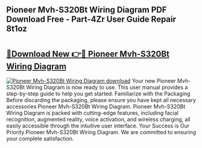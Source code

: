 ## Pioneer Mvh-S320Bt Wiring Diagram PDF Download Free - Part-4Zr User Guide Repair 8t1oz

# <h2><a href="http://dfkyqh.blite.top/?on=Pioneer+Mvh-S320Bt+Wiring+Diagram">🔗Download New 👉🔴 Pioneer Mvh-S320Bt Wiring Diagram</a></h2>

[![Pioneer Mvh-S320Bt Wiring Diagram download](https://i.imgur.com/lujVjoI.png)](http://dfkyqh.blite.top/?on=Pioneer+Mvh-S320Bt+Wiring+Diagram)
Your new Pioneer Mvh-S320Bt Wiring Diagram is now ready to use. This user manual provides a step-by-step guide to help you get started. Familiarize with the Packaging Before discarding the packaging, please ensure you have kept all necessary accessories Pioneer Mvh-S320Bt Wiring Diagram. Pioneer Mvh-S320Bt Wiring Diagram is packed with cutting-edge features, including facial recognition, augmented reality, voice activation, and wireless charging, all easily accessible through the intuitive user interface. Your Success is Our Priority Pioneer Mvh-S320Bt Wiring Diagram. We are committed to ensuring your complete satisfaction.
